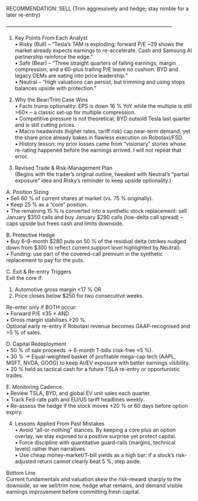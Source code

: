 RECOMMENDATION:  SELL  (Trim aggressively and hedge; stay nimble for a later re-entry)  

————————————————————————————————  
1.  Key Points From Each Analyst  
• Risky (Bull) – “Tesla’s TAM is exploding; forward P/E ~29 shows the market already expects earnings to re-accelerate.  Cash and Samsung AI partnership reinforce the edge.”  
• Safe (Bear) – “Three straight quarters of falling earnings, margin compression, and a 60-plus trailing P/E leave no cushion.  BYD and legacy OEMs are eating into price leadership.”  
• Neutral – “High valuations can persist, but trimming and using stops balances upside with protection.”  

2.  Why the Bear/Trim Case Wins  
• Facts trump optionality: EPS is down 16 % YoY while the multiple is still >60× – a classic set-up for multiple compression.  
• Competitive pressure is not theoretical; BYD outsold Tesla last quarter and is still cutting prices.  
• Macro headwinds (higher rates, tariff risk) cap near-term demand, yet the share price already bakes in flawless execution on Robotaxi/FSD.  
• History lesson: my prior losses came from “visionary” stories whose re-rating happened before the earnings arrived.  I will not repeat that error.  

3.  Revised Trade & Risk-Management Plan  
(Begins with the trader’s original outline, tweaked with Neutral’s “partial exposure” idea and Risky’s reminder to keep upside optionality.)  

A. Position Sizing  
• Sell 60 % of current shares at market (vs. 75 % originally).  
• Keep 25 % as a “core” position.  
• The remaining 15 % is converted into a synthetic stock replacement: sell January $350 calls and buy January $290 calls (low-delta call spread) – caps upside but frees cash and limits downside.  

B. Protective Hedge  
• Buy 6–9-month $280 puts on 50 % of the residual delta (strikes nudged down from $300 to reflect current support level highlighted by Neutral).  
• Funding: use part of the covered-call premium in the synthetic replacement to pay for the puts.  

C. Exit & Re-entry Triggers  
Exit the core if:  
1) Automotive gross margin <17 % OR  
2) Price closes below $250 for two consecutive weeks.  

Re-enter only if BOTH occur:  
• Forward P/E ≤35 × AND  
• Gross margin stabilises ≥20 %.  
Optional early re-entry if Robotaxi revenue becomes GAAP-recognised and >5 % of sales.  

D. Capital Redeployment  
• 50 % of sale proceeds → 6-month T-bills (risk-free ≈5 %).  
• 30 % → Equal-weighted basket of profitable mega-cap tech (AAPL, MSFT, NVDA, GOOG) to keep AI/EV exposure with better earnings visibility.  
• 20 % held as tactical cash for a future TSLA re-entry or opportunistic trades.  

E. Monitoring Cadence  
• Review TSLA, BYD, and global EV unit sales each quarter.  
• Track Fed-rate path and EU/US tariff headlines weekly.  
• Re-assess the hedge if the stock moves ±20 % or 60 days before option expiry.  

4.  Lessons Applied From Past Mistakes  
• Avoid “all-or-nothing” stances.  By keeping a core plus an option overlay, we stay exposed to a positive surprise yet protect capital.  
• Force discipline with quantitative guard-rails (margins, technical levels) rather than narratives.  
• Use cheap money-market/T-bill yields as a high bar: if a stock’s risk-adjusted return cannot clearly beat 5 %, step aside.  

Bottom Line  
Current fundamentals and valuation skew the risk-reward sharply to the downside, so we sell/trim now, hedge what remains, and demand visible earnings improvement before committing fresh capital.